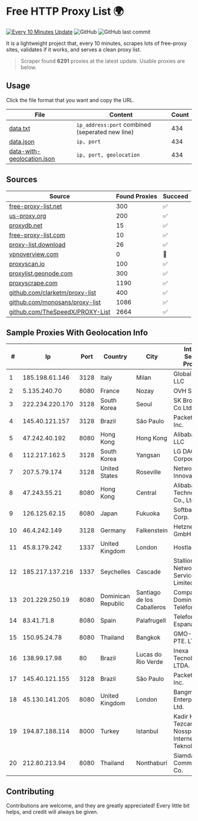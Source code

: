 
# Free HTTP Proxy List 🌍

[![Every 10 Minutes Update](https://github.com/mertguvencli/http-proxy-list/actions/workflows/main.yml/badge.svg?branch=main)](https://github.com/mertguvencli/http-proxy-list/actions/workflows/main.yml)
![GitHub](https://img.shields.io/github/license/mertguvencli/http-proxy-list)
![GitHub last commit](https://img.shields.io/github/last-commit/mertguvencli/http-proxy-list)

It is a lightweight project that, every 10 minutes, scrapes lots of free-proxy sites, validates if it works, and serves a clean proxy list.


> Scraper found **6291** proxies at the latest update. Usable proxies are below.

## Usage

Click the file format that you want and copy the URL.


|File|Content|Count|
|----|-------|-----|
|[data.txt](https://raw.githubusercontent.com/mertguvencli/http-proxy-list/main/proxy-list/data.txt)|`ip_address:port` combined (seperated new line)|434|
|[data.json](https://raw.githubusercontent.com/mertguvencli/http-proxy-list/main/proxy-list/data.json)|`ip, port`|434|
|[data-with-geolocation.json](https://raw.githubusercontent.com/mertguvencli/http-proxy-list/main/proxy-list/data-with-geolocation.json)|`ip, port, geolocation`|434|

## Sources

|Source|Found Proxies|Succeed|
|------|-------------|-------|
|[free-proxy-list.net](https://free-proxy-list.net)|300|✅|
|[us-proxy.org](https://www.us-proxy.org)|200|✅|
|[proxydb.net](http://proxydb.net)|15|✅|
|[free-proxy-list.com](https://free-proxy-list.com/?page=&port=&type%5B%5D=http&type%5B%5D=https&up_time=0&search=Search)|10|✅|
|[proxy-list.download](https://www.proxy-list.download/HTTP)|26|✅|
|[vpnoverview.com](https://vpnoverview.com/privacy/anonymous-browsing/free-proxy-servers)|0|🚫|
|[proxyscan.io](https://www.proxyscan.io)|100|✅|
|[proxylist.geonode.com](https://proxylist.geonode.com/api/proxy-list?limit=300&page=1&sort_by=lastChecked&sort_type=desc&protocols=http,https)|300|✅|
|[proxyscrape.com](https://api.proxyscrape.com/v2/?request=displayproxies&protocol=http&timeout=10000&country=all&ssl=all&anonymity=all)|1190|✅|
|[github.com/clarketm/proxy-list](https://raw.githubusercontent.com/clarketm/proxy-list/master/proxy-list-raw.txt)|400|✅|
|[github.com/monosans/proxy-list](https://raw.githubusercontent.com/monosans/proxy-list/main/proxies/http.txt)|1086|✅|
|[github.com/TheSpeedX/PROXY-List](https://raw.githubusercontent.com/TheSpeedX/PROXY-List/master/http.txt)|2664|✅|


## Sample Proxies With Geolocation Info

|#|Ip|Port|Country|City|Internet Service Provider|
|-|--|----|-------|----|-------------------------|
|1|185.198.61.146|3128|Italy|Milan|Global Router LLC|
|2|5.135.240.70|8080|France|Nozay|OVH SAS|
|3|222.234.220.170|3128|South Korea|Seoul|SK Broadband Co Ltd|
|4|145.40.121.157|3128|Brazil|São Paulo|Packet Host, Inc.|
|5|47.242.40.192|8080|Hong Kong|Hong Kong|Alibaba.com LLC|
|6|112.217.162.5|3128|South Korea|Yangsan|LG DACOM Corporation|
|7|207.5.79.174|3128|United States|Roseville|Network Innovations|
|8|47.243.55.21|8080|Hong Kong|Central|Alibaba (US) Technology Co., Ltd.|
|9|126.125.62.15|8080|Japan|Fukuoka|Softbank BB Corp.|
|10|46.4.242.149|3128|Germany|Falkenstein|Hetzner Online GmbH|
|11|45.8.179.242|1337|United Kingdom|London|Hostland LLC|
|12|185.217.137.216|1337|Seychelles|Cascade|Stallion Network Services Limited|
|13|201.229.250.19|8080|Dominican Republic|Santiago de los Caballeros|Compañía Dominicana de Teléfonos S. A.|
|14|83.41.71.8|8080|Spain|Palafrugell|Telefonica de Espana SAU|
|15|150.95.24.78|8080|Thailand|Bangkok|GMO-Z.COM PTE. LTD.|
|16|138.99.17.98|80|Brazil|Lucas do Rio Verde|Inexa Tecnologia LTDA.|
|17|145.40.121.155|3128|Brazil|São Paulo|Packet Host, Inc.|
|18|45.130.141.205|8080|United Kingdom|London|Bangmod Enterprise Co., Ltd.|
|19|194.87.188.114|8000|Turkey|Istanbul|Kadir Huseyin Tezcan Nosspeed Internet Teknolojileri|
|20|212.80.213.94|8080|Thailand|Nonthaburi|Siamdata Communication Co.|



## Contributing

Contributions are welcome, and they are greatly appreciated! Every
little bit helps, and credit will always be given.

